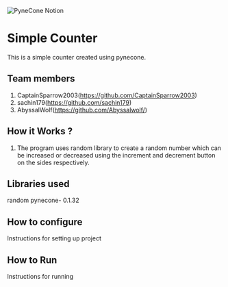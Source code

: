 ![PyneCone Notion](https://github.com/TH-Activities/saturday-hack-night-template/assets/64391274/1e2cbdc1-829f-409a-8d13-03648d912472)


# Simple Counter
This is a simple counter created using pynecone.
## Team members
1. CaptainSparrow2003(https://github.com/CaptainSparrow2003)
2. sachin179(https://github.com/sachin179)
3. AbyssalWolf(https://github.com/Abyssalwolf/)
## How it Works ?
1. The program uses random library to create a random number which can be increased or decreased using the increment and decrement button on the sides respectively.
## Libraries used
random
pynecone- 0.1.32
## How to configure
Instructions for setting up project
## How to Run
Instructions for running


